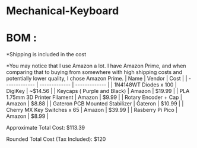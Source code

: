 # Mechanical-Keyboard

# BOM : 
*Shipping is included in the cost

*You may notice that I use Amazon a lot. I have Amazon Prime, and when comparing that to buying from somewhere with high shipping costs and potentially lower quality, I chose Amazon Prime.
| Name  | Vendor | Cost |
| ------------- | ------------- | ------------- |
| 1N4148WT Diodes x 100  | DigiKey  | ~$14.56  |
| Keycaps ( Purple and Black)  | Amazon  | $19.99 |
| PLA 1.75mm 3D Printer Filament  | Amazon  | $9.99  |
| Rotary Encoder + Cap  | Amazon  | $8.88  |
| Gateron PCB Mounted Stabilizer  | Gateron  | $10.99  |
| Cherry MX Key Switches x 65 | Amazon  | $39.99  |
| Rasberry Pi Pico  | Amazon  | $8.99 |


Approximate Total Cost:  $113.39

Rounded Total Cost (Tax Included): $120
